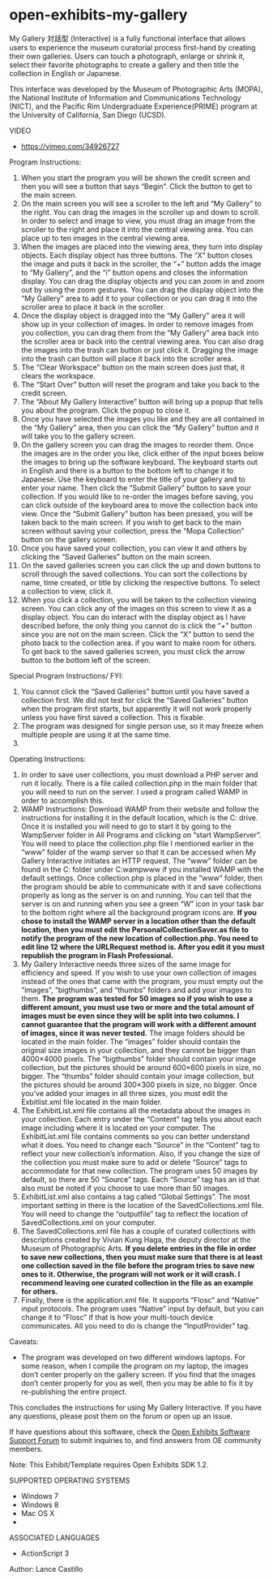 # open-exhibits-my-gallery

My Gallery 対話型 (Interactive) is a fully functional interface that allows users to experience the museum curatorial process first-hand by creating their own galleries. Users can touch a photograph, enlarge or shrink it, select their favorite photographs to create a gallery and then title the collection in English or Japanese.

This interface was developed by the Museum of Photographic Arts (MOPA), the National Institute of Information and Communications Technology (NICT), and the Pacific Rim Undergraduate Experience(PRIME) program at the University of California, San Diego (UCSD).

VIDEO
- https://vimeo.com/34926727

Program Instructions:

1. When you start the program you will be shown the credit screen and then you will see a button that says “Begin”. Click the button to get to the main screen.
2. On the main screen you will see a scroller to the left and “My Gallery” to the right. You can drag the images in the scroller up and down to scroll. In order to select and image to view, you must drag an image from the scroller to the right and place it into the central viewing area. You can place up to ten images in the central viewing area.
3. When the images are placed into the viewing area, they turn into display objects. Each display object has three buttons. The “X” button closes the image and puts it back in the scroller, the “+” button adds the image to “My Gallery”, and the “i” button opens and closes the information display. You can drag the display objects and you can zoom in and zoom out by using the zoom gestures. You can drag the display object into the “My Gallery” area to add it to your collection or you can drag it into the scroller area to place it back in the scroller.
4. Once the display object is dragged into the “My Gallery” area it will show up in your collection of images. In order to remove images from you collection, you can drag them from the “My Gallery” area back into the scroller area or back into the central viewing area. You can also drag the images into the trash can button or just click it. Dragging the image into the trash can button will place it back into the scroller area.
5. The “Clear Workspace” button on the main screen does just that, it clears the workspace.
6. The “Start Over” button will reset the program and take you back to the credit screen.
7. The “About My Gallery Interactive” button will bring up a popup that tells you about the program. Click the popup to close it.
8. Once you have selected the images you like and they are all contained in the “My Gallery” area, then you can click the “My Gallery” button and it will take you to the gallery screen.
9. On the gallery screen you can drag the images to reorder them. Once the images are in the order you like, click either of the input boxes below the images to bring up the software keyboard. The keyboard starts out in English and there is a button to the bottom left to change it to Japanese. Use the keyboard to enter the title of your gallery and to enter your name. Then click the “Submit Gallery” button to save your collection. If you would like to re-order the images before saving, you can click outside of the keyboard area to move the collection back into view. Once the “Submit Gallery” button has been pressed, you will be taken back to the main screen. If you wish to get back to the main screen without saving your collection, press the “Mopa Collection” button on the gallery screen.
10. Once you have saved your collection, you can view it and others by clicking the “Saved Galleries” button on the main screen.
11. On the saved galleries screen you can click the up and down buttons to scroll through the saved collections. You can sort the collections by name, time created, or title by clicking the respective buttons. To select a collection to view, click it.
12. When you click a collection, you will be taken to the collection viewing screen. You can click any of the images on this screen to view it as a display object. You can do interact with the display object as I have described before, the only thing you cannot do is click the “+” button since you are not on the main screen. Click the “X” button to send the photo back to the collection area. if you want to make room for others. To get back to the saved galleries screen, you must click the arrow button to the bottom left of the screen.

Special Program Instructions/ FYI:

1. You cannot click the “Saved Galleries” button until you have saved a collection first. We did not test for click the “Saved Galleries” button when the program first starts, but apparently it will not work properly unless you have first saved a collection. This is fixable.
2. The program was designed for single person use, so it may freeze when multiple people are using it at the same time.
3. 
Operating Instructions:

1. In order to save user collections, you must download a PHP server and run it locally. There is a file called collection.php in the main folder that you will need to run on the server. I used a program called WAMP in order to accomplish this.
2. WAMP Instructions: Download WAMP from their website and follow the instructions for installing it in the default location, which is the C: drive. Once it is installed you will need to go to start it by going to the WampServer folder in All Programs and clicking on “start WampServer”. You will need to place the collection.php file I mentioned earlier in the “www” folder of the wamp server so that it can be accessed when My Gallery Interactive initiates an HTTP request. The “www” folder can be found in the C: folder under C:wampwww if you installed WAMP with the default settings. Once collection.php is placed in the “www” folder, then the program should be able to communicate with it and save collections properly as long as the server is on and running. You can tell that the server is on and running when you see a green “W” icon in your task bar to the bottom right where all the background program icons are. **If you chose to install the WAMP server in a location other than the default location, then you must edit the PersonalCollectionSaver.as file to notify the program of the new location of collection.php. You need to edit line 12 where the URLRequest method is. After you edit it you must republish the program in Flash Professional.**
3. My Gallery Interactive needs three sizes of the same image for efficiency and speed. If you wish to use your own collection of images instead of the ones that came with the program, you must empty out the “images”, “bigthumbs”, and “thumbs” folders and add your images to them. **The program was tested for 50 images so if you wish to use a different amount, you must use two or more and the total amount of images must be even since they will be split into two columns. I cannot guarantee that the program will work with a different amount of images, since it was never tested.** The image folders should be located in the main folder. The “images” folder should contain the original size images in your collection, and they cannot be bigger than 4000×4000 pixels. The “bigthumbs” folder should contain your image collection, but the pictures should be around 600×600 pixels in size, no bigger. The “thumbs” folder should contain your image collection, but the pictures should be around 300×300 pixels in size, no bigger. Once you’ve added your images in all three sizes, you must edit the Exbitlist.xml file located in the main folder.
4. The ExhibitList.xml file contains all the metadata about the images in your collection. Each entry under the “Content” tag tells you about each image including where it is located on your computer. The ExhibitList.xml file contains comments so you can better understand what it does. You need to change each “Source” in the “Content” tag to reflect your new collection’s information. Also, if you change the size of the collection you must make sure to add or delete “Source” tags to accommodate for that new collection. The program uses 50 images by default, so there are 50 “Source” tags. Each “Source” tag has an id that also must be noted if you choose to use more than 50 images.
5. ExhibitList.xml also contains a tag called “Global Settings”. The most important setting in there is the location of the SavedCollections.xml file. You will need to change the “outputfile” tag to reflect the location of SavedCollections.xml on your computer.
6. The SavedCollections.xml file has a couple of curated collections with descriptions created by Vivian Kung Haga, the deputy director at the Museum of Photographic Arts. **If you delete entries in the file in order to save new collections, then you must make sure that there is at least one collection saved in the file before the program tries to save new ones to it. Otherwise, the program will not work or it will crash. I recommend leaving one curated collection in the file as an example for others.**
7. Finally, there is the application.xml file. It supports “Flosc” and “Native” input protocols. The program uses “Native” input by default, but you can change it to “Flosc” if that is how your multi-touch device communicates. All you need to do is change the “InputProvider” tag.

Caveats:

- The program was developed on two different windows laptops. For some reason, when I compile the program on my laptop, the images don’t center properly on the gallery screen. If you find that the images don’t center properly for you as well, then you may be able to fix it by re-publishing the entire project.

This concludes the instructions for using My Gallery Interactive. If you have any questions, please post them on the forum or open up an issue.

If have questions about this software, check the [Open Exhibits Software Support Forum](http://openexhibits.org/community/groups/oe-software-support/forum/) to submit inquiries to, and find answers from OE community members.

Note: This Exhibit/Template requires Open Exhibits SDK 1.2.

SUPPORTED OPERATING SYSTEMS
- Windows 7
- Windows 8
- Mac OS X
- 
ASSOCIATED LANGUAGES
- ActionScript 3

Author: Lance Castillo

